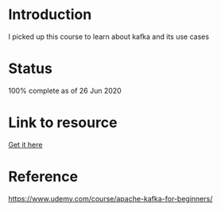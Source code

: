 # Introduction

I picked up this course to learn about kafka and its use cases

# Status

100% complete as of 26 Jun 2020

# Link to resource

[Get it here](https://docs.google.com/document/d/1MGuax9x8X6BEESackn8Bu1K-qTLoYnNhro3xTL47-VI/edit?usp=sharing)

# Reference

https://www.udemy.com/course/apache-kafka-for-beginners/

